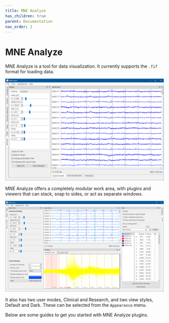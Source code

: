 ```yaml
---
title: MNE Analyze
has_children: true
parent: Documentation
nav_order: 2
---
```

# MNE Analyze

MNE Analyze is a tool for data visualization. It currently supports the `.fif` format for loading data.

![](../../images/analyze/mne_an_1.png)

MNE Analyze offers a completely modular work area, with plugins and viewers that can stack, snap to sides, or act as separate windows.

![](../../images/analyze/mne_an_2.png)

It also has two user modes, Clinical and Research, and two view styles, Default and Dark. These can be selected from the `Appearance` menu.

Below are some guides to get you started with MNE Analyze plugins.
